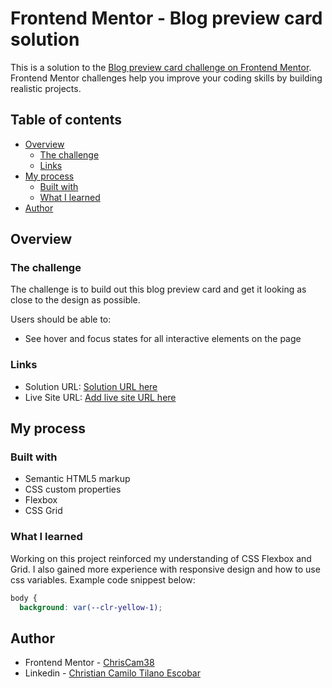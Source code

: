 # Frontend Mentor - Blog preview card solution

This is a solution to the [Blog preview card challenge on Frontend Mentor](https://www.frontendmentor.io/challenges/blog-preview-card-ckPaj01IcS). Frontend Mentor challenges help you improve your coding skills by building realistic projects.

## Table of contents

- [Overview](#overview)
  - [The challenge](#the-challenge)
  - [Links](#links)
- [My process](#my-process)
  - [Built with](#built-with)
  - [What I learned](#what-i-learned)
- [Author](#author)

## Overview

### The challenge

The challenge is to build out this blog preview card and get it looking as close to the design as possible.

Users should be able to:

- See hover and focus states for all interactive elements on the page

### Links

- Solution URL: [Solution URL here](https://your-solution-url.com)
- Live Site URL: [Add live site URL here](https://your-live-site-url.com)

## My process

### Built with

- Semantic HTML5 markup
- CSS custom properties
- Flexbox
- CSS Grid

### What I learned

Working on this project reinforced my understanding of CSS Flexbox and Grid. I also gained more experience with responsive design and how to use css variables. Example code snippest below:

```css
body {
  background: var(--clr-yellow-1);
```

## Author

- Frontend Mentor - [ChrisCam38](https://www.frontendmentor.io/profile/ChrisCam38)
- Linkedin - [Christian Camilo Tilano Escobar](https://www.linkedin.com/in/christian-tilano)
